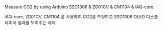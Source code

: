 Measure CO2 by using Arduino SSD1306 & ZG01CV & CM1104 & iAQ-core.

IAQ-core, ZG01CV, CM1104 를 사용하여 CO2를 측정하고 SSD1306 OLED 디스플레이에 결과를 보여주는 예제.

